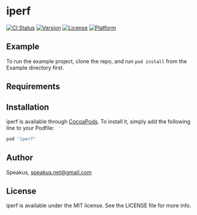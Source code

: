 # iperf

[![CI Status](http://img.shields.io/travis/Speakus/iperf.svg?style=flat)](https://travis-ci.org/Speakus/iperf)
[![Version](https://img.shields.io/cocoapods/v/iperf.svg?style=flat)](http://cocoapods.org/pods/iperf)
[![License](https://img.shields.io/cocoapods/l/iperf.svg?style=flat)](http://cocoapods.org/pods/iperf)
[![Platform](https://img.shields.io/cocoapods/p/iperf.svg?style=flat)](http://cocoapods.org/pods/iperf)

## Example

To run the example project, clone the repo, and run `pod install` from the Example directory first.

## Requirements

## Installation

iperf is available through [CocoaPods](http://cocoapods.org). To install
it, simply add the following line to your Podfile:

```ruby
pod "iperf"
```

## Author

Speakus, speakus.net@gmail.com

## License

iperf is available under the MIT license. See the LICENSE file for more info.

